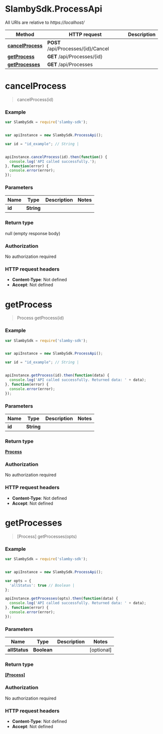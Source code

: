 # SlambySdk.ProcessApi

All URIs are relative to *https://localhost/*

Method | HTTP request | Description
------------- | ------------- | -------------
[**cancelProcess**](ProcessApi.md#cancelProcess) | **POST** /api/Processes/{id}/Cancel | 
[**getProcess**](ProcessApi.md#getProcess) | **GET** /api/Processes/{id} | 
[**getProcesses**](ProcessApi.md#getProcesses) | **GET** /api/Processes | 




<a name="cancelProcess"></a>
# **cancelProcess**
> cancelProcess(id)



### Example
```javascript
var SlambySdk = require('slamby-sdk');


var apiInstance = new SlambySdk.ProcessApi();

var id = "id_example"; // String | 


apiInstance.cancelProcess(id).then(function() {
  console.log('API called successfully.');
}, function(error) {
  console.error(error);
});


```

### Parameters

Name | Type | Description  | Notes
------------- | ------------- | ------------- | -------------
 **id** | **String**|  | 


### Return type

null (empty response body)

### Authorization

No authorization required

### HTTP request headers

 - **Content-Type**: Not defined
 - **Accept**: Not defined


<a name="getProcess"></a>
# **getProcess**
> Process getProcess(id)



### Example
```javascript
var SlambySdk = require('slamby-sdk');


var apiInstance = new SlambySdk.ProcessApi();

var id = "id_example"; // String | 


apiInstance.getProcess(id).then(function(data) {
  console.log('API called successfully. Returned data: ' + data);
}, function(error) {
  console.error(error);
});


```

### Parameters

Name | Type | Description  | Notes
------------- | ------------- | ------------- | -------------
 **id** | **String**|  | 


### Return type

[**Process**](Process.md)

### Authorization

No authorization required

### HTTP request headers

 - **Content-Type**: Not defined
 - **Accept**: Not defined


<a name="getProcesses"></a>
# **getProcesses**
> [Process] getProcesses(opts)



### Example
```javascript
var SlambySdk = require('slamby-sdk');


var apiInstance = new SlambySdk.ProcessApi();

var opts = { 
  'allStatus': true // Boolean | 
};

apiInstance.getProcesses(opts).then(function(data) {
  console.log('API called successfully. Returned data: ' + data);
}, function(error) {
  console.error(error);
});


```

### Parameters

Name | Type | Description  | Notes
------------- | ------------- | ------------- | -------------
 **allStatus** | **Boolean**|  | [optional] 


### Return type

[**[Process]**](Process.md)

### Authorization

No authorization required

### HTTP request headers

 - **Content-Type**: Not defined
 - **Accept**: Not defined



